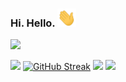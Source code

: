 ### Hi. Hello. <img src="https://raw.githubusercontent.com/ABSphreak/ABSphreak/master/gifs/Hi.gif" width="30px">

![](https://komarev.com/ghpvc/?username=frybitsinc)


![](http://github-profile-summary-cards.vercel.app/api/cards/profile-details?username=frybitsinc&theme=chartreuse_dark)
[![GitHub Streak](https://streak-stats.demolab.com?user=frybitsinc&theme=dark&date_format=%5BY.%5Dn.j&card_width=680&ring=00FF0D&border=FFFFFFC3&background=45%2C000000%2C000000&stroke=FFFFFF&fire=FF4C02&currStreakLabel=00FF06&dates=00FF0E)](https://git.io/streak-stats)
![](https://github-profile-summary-cards.vercel.app/api/cards/repos-per-language?username=frybitsinc&theme=chartreuse_dark)
![](https://github-profile-summary-cards.vercel.app/api/cards/stats?username=frybitsinc&theme=chartreuse_dark)
